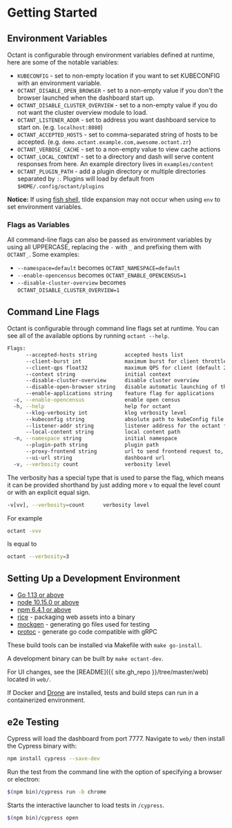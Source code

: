 # Getting Started

## Environment Variables

Octant is configurable through environment variables defined at runtime, here are some of the notable variables:

* `KUBECONFIG` - set to non-empty location if you want to set KUBECONFIG with an environment variable.
* `OCTANT_DISABLE_OPEN_BROWSER` - set to a non-empty value if you don't the browser launched when the dashboard start up.
* `OCTANT_DISABLE_CLUSTER_OVERVIEW` - set to a non-empty value if you do not want the cluster overview module to load.
* `OCTANT_LISTENER_ADDR` - set to address you want dashboard service to start on. (e.g. `localhost:8080`)
* `OCTANT_ACCEPTED_HOSTS` - set to comma-separated string of hosts to be accepted. (e.g. `demo.octant.example.com,awesome.octant.zr`)
* `OCTANT_VERBOSE_CACHE` - set to a non-empty value to view cache actions
* `OCTANT_LOCAL_CONTENT` - set to a directory and dash will serve content responses from here. An example directory lives in `examples/content`
* `OCTANT_PLUGIN_PATH` - add a plugin directory or multiple directories separated by `:`. Plugins will load by default from `$HOME/.config/octant/plugins`

**Notice:** If using [fish shell](https://fishshell.com), tilde expansion may not occur when using `env` to set environment variables.

### Flags as Variables

All command-line flags can also be passed as environment variables by using all UPPERCASE, replacing the `-` with `_` and prefixing them with `OCTANT_`. Some examples:

 * `--namespace=default` becomes `OCTANT_NAMESPACE=default`
 * `--enable-opencensus` becomes `OCTANT_ENABLE_OPENCENSUS=1`
 * `--disable-cluster-overview` becomes `OCTANT_DISABLE_CLUSTER_OVERVIEW=1`

## Command Line Flags

Octant is configurable through command line flags set at runtime. You can see all of the available options by
running `octant --help`.

```sh
Flags:
      --accepted-hosts string         accepted hosts list
      --client-burst int              maximum burst for client throttle (default 400)
      --client-qps float32            maximum QPS for client (default 200)
      --context string                initial context
      --disable-cluster-overview      disable cluster overview
      --disable-open-browser string   disable automatic launching of the browser
      --enable-applications string    feature flag for applications
  -c, --enable-opencensus             enable open census
  -h, --help                          help for octant
      --klog-verbosity int            klog verbosity level
      --kubeconfig string             absolute path to kubeConfig file (default "~/.kube/config")
      --listener-addr string          listener address for the octant frontend
      --local-content string          local content path
  -n, --namespace string              initial namespace
      --plugin-path string            plugin path
      --proxy-frontend string         url to send frontend request to, useful for development
      --ui-url string                 dashboard url
  -v, --verbosity count               verbosity level
```

The verbosity has a special type that is used to parse the flag, which means it can be provided
shorthand by just adding more `v` to equal the level count or with an explicit equal sign.

```sh
-v[vv], --verbosity=count      verbosity level
```

For example

```sh
octant -vvv
```

Is equal to

```sh
octant --verbosity=3
```

## Setting Up a Development Environment

* [Go 1.13 or above](https://golang.org/dl/)
* [node 10.15.0 or above](https://nodejs.org/en/)
* [npm 6.4.1 or above](https://www.npmjs.com/get-npm)
* [rice](https://github.com/GeertJohan/go.rice) - packaging web assets into a binary
* [mockgen](https://github.com/golang/mock) - generating go files used for testing
* [protoc](https://github.com/golang/protobuf) - generate go code compatible with gRPC

These build tools can be installed via Makefile with `make go-install`.

A development binary can be built by `make octant-dev`.

For UI changes, see the [README]({{ site.gh_repo }}/tree/master/web) located in `web/`.

If Docker and [Drone](/docs/drone) are installed, tests and build steps can run in a containerized environment.

## e2e Testing

Cypress will load the dashboard from port 7777. Navigate to `web/` then install the Cypress binary with:

```sh
npm install cypress --save-dev
```

Run the test from the command line with the option of specifying a browser or electron:

```sh
$(npm bin)/cypress run -b chrome
```

Starts the interactive launcher to load tests in `/cypress`.

```sh
$(npm bin)/cypress open
```
